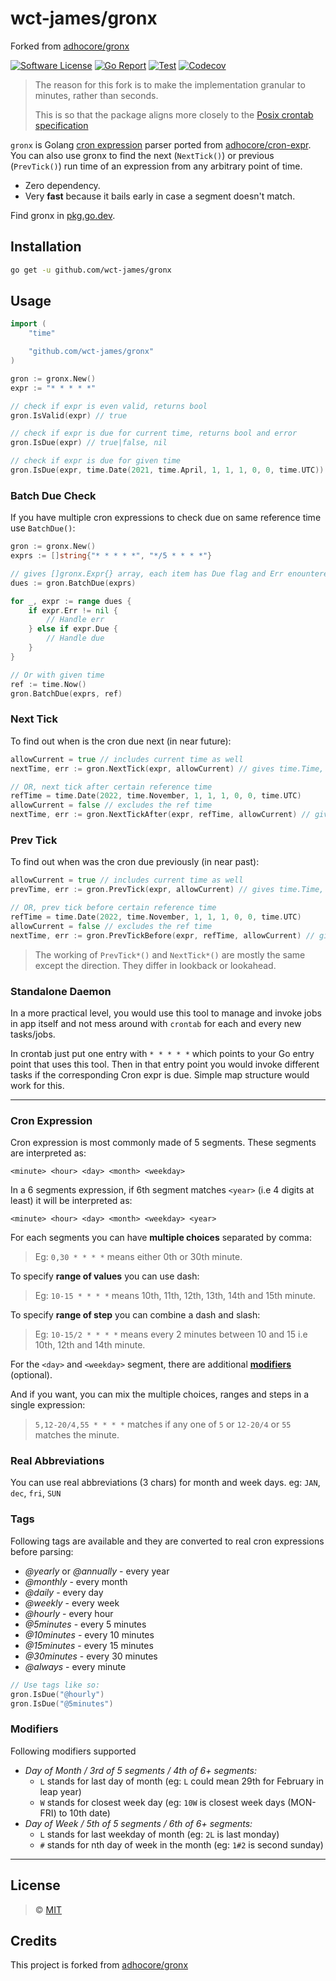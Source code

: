 # wct-james/gronx
Forked from [adhocore/gronx](https://github.com/adhocore/gronx)

[![Software License](https://img.shields.io/badge/license-MIT-brightgreen.svg?style=flat-square)](LICENSE)
[![Go Report](https://goreportcard.com/badge/github.com/wct-james/gronx)](https://goreportcard.com/report/github.com/wct-james/gronx)
[![Test](https://github.com/wct-james/gronx/actions/workflows/tests.yml/badge.svg)](https://github.com/wct-james/gronx/actions/workflows/tests.yml)
[![Codecov](https://img.shields.io/codecov/c/github/wct-james/gronx/main.svg?style=flat-square)](https://codecov.io/gh/wct-james/gronx)

> The reason for this fork is to make the implementation granular to minutes, rather than seconds. 
> 
> This is so that the package aligns more closely to the [Posix crontab specification](https://pubs.opengroup.org/onlinepubs/9699919799/utilities/crontab.html)

`gronx` is Golang [cron expression](#cron-expression) parser ported from [adhocore/cron-expr](https://github.com/adhocore/php-cron-expr). You can also use gronx to find the next (`NextTick()`) or previous (`PrevTick()`) run time of an expression from any arbitrary point of time.

- Zero dependency.
- Very **fast** because it bails early in case a segment doesn't match.


Find gronx in [pkg.go.dev](https://pkg.go.dev/github.com/wct-james/gronx).

## Installation

```sh
go get -u github.com/wct-james/gronx
```

## Usage

```go
import (
	"time"

	"github.com/wct-james/gronx"
)

gron := gronx.New()
expr := "* * * * *"

// check if expr is even valid, returns bool
gron.IsValid(expr) // true

// check if expr is due for current time, returns bool and error
gron.IsDue(expr) // true|false, nil

// check if expr is due for given time
gron.IsDue(expr, time.Date(2021, time.April, 1, 1, 1, 0, 0, time.UTC)) // true|false, nil
```

### Batch Due Check

If you have multiple cron expressions to check due on same reference time use `BatchDue()`:
```go
gron := gronx.New()
exprs := []string{"* * * * *", "*/5 * * * *"}

// gives []gronx.Expr{} array, each item has Due flag and Err enountered.
dues := gron.BatchDue(exprs)

for _, expr := range dues {
    if expr.Err != nil {
        // Handle err
    } else if expr.Due {
        // Handle due
    }
}

// Or with given time
ref := time.Now()
gron.BatchDue(exprs, ref)
```

### Next Tick

To find out when is the cron due next (in near future):
```go
allowCurrent = true // includes current time as well
nextTime, err := gron.NextTick(expr, allowCurrent) // gives time.Time, error

// OR, next tick after certain reference time
refTime = time.Date(2022, time.November, 1, 1, 1, 0, 0, time.UTC)
allowCurrent = false // excludes the ref time
nextTime, err := gron.NextTickAfter(expr, refTime, allowCurrent) // gives time.Time, error
```

### Prev Tick

To find out when was the cron due previously (in near past):
```go
allowCurrent = true // includes current time as well
prevTime, err := gron.PrevTick(expr, allowCurrent) // gives time.Time, error

// OR, prev tick before certain reference time
refTime = time.Date(2022, time.November, 1, 1, 1, 0, 0, time.UTC)
allowCurrent = false // excludes the ref time
nextTime, err := gron.PrevTickBefore(expr, refTime, allowCurrent) // gives time.Time, error
```

> The working of `PrevTick*()` and `NextTick*()` are mostly the same except the direction.
> They differ in lookback or lookahead.

### Standalone Daemon

In a more practical level, you would use this tool to manage and invoke jobs in app itself and not
mess around with `crontab` for each and every new tasks/jobs.

In crontab just put one entry with `* * * * *` which points to your Go entry point that uses this tool.
Then in that entry point you would invoke different tasks if the corresponding Cron expr is due.
Simple map structure would work for this.

---
### Cron Expression

Cron expression is most commonly made of 5 segments. These segments are interpreted as:
```
<minute> <hour> <day> <month> <weekday>
```

In a 6 segments expression, if 6th segment matches `<year>` (i.e 4 digits at least) it will be interpreted as:
```
<minute> <hour> <day> <month> <weekday> <year>
```

For each segments you can have **multiple choices** separated by comma:
> Eg: `0,30 * * * *` means either 0th or 30th minute.

To specify **range of values** you can use dash:
> Eg: `10-15 * * * *` means 10th, 11th, 12th, 13th, 14th and 15th minute.

To specify **range of step** you can combine a dash and slash:
> Eg: `10-15/2 * * * *` means every 2 minutes between 10 and 15 i.e 10th, 12th and 14th minute.

For the `<day>` and `<weekday>` segment, there are additional [**modifiers**](#modifiers) (optional).

And if you want, you can mix the multiple choices, ranges and steps in a single expression:
> `5,12-20/4,55 * * * *` matches if any one of `5` or `12-20/4` or `55` matches the minute.

### Real Abbreviations

You can use real abbreviations (3 chars) for month and week days. eg: `JAN`, `dec`, `fri`, `SUN`

### Tags

Following tags are available and they are converted to real cron expressions before parsing:

- *@yearly* or *@annually* - every year
- *@monthly* - every month
- *@daily* - every day
- *@weekly* - every week
- *@hourly* - every hour
- *@5minutes* - every 5 minutes
- *@10minutes* - every 10 minutes
- *@15minutes* - every 15 minutes
- *@30minutes* - every 30 minutes
- *@always* - every minute

```go
// Use tags like so:
gron.IsDue("@hourly")
gron.IsDue("@5minutes")
```

### Modifiers

Following modifiers supported

- *Day of Month / 3rd of 5 segments / 4th of 6+ segments:*
    - `L` stands for last day of month (eg: `L` could mean 29th for February in leap year)
    - `W` stands for closest week day (eg: `10W` is closest week days (MON-FRI) to 10th date)
- *Day of Week / 5th of 5 segments / 6th of 6+ segments:*
    - `L` stands for last weekday of month (eg: `2L` is last monday)
    - `#` stands for nth day of week in the month (eg: `1#2` is second sunday)

---
## License

> &copy; [MIT](./LICENSE)

## Credits

This project is forked from [adhocore/gronx](https://github.com/adhocore/gronx)
